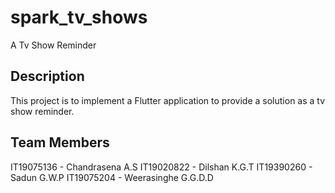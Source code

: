 # spark_tv_shows

A Tv Show Reminder

## Description

This project is to implement a Flutter application to provide a solution as a tv show reminder.

## Team Members

IT19075136 - Chandrasena A.S
IT19020822 - Dilshan K.G.T
IT19390260 - Sadun G.W.P
IT19075204 - Weerasinghe G.G.D.D



